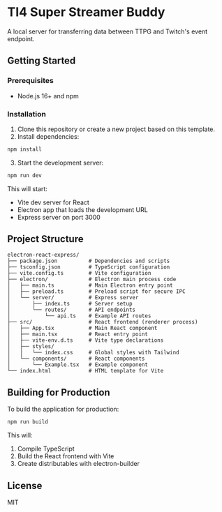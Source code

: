 # TI4 Super Streamer Buddy

A local server for transferring data between TTPG and Twitch's event endpoint.

## Getting Started

### Prerequisites

- Node.js 16+ and npm

### Installation

1. Clone this repository or create a new project based on this template.
2. Install dependencies:

```bash
npm install
```

3. Start the development server:

```bash
npm run dev
```

This will start:
- Vite dev server for React
- Electron app that loads the development URL
- Express server on port 3000

## Project Structure

```
electron-react-express/
├── package.json          # Dependencies and scripts
├── tsconfig.json         # TypeScript configuration
├── vite.config.ts        # Vite configuration
├── electron/             # Electron main process code
│   ├── main.ts           # Main Electron entry point
│   ├── preload.ts        # Preload script for secure IPC
│   └── server/           # Express server
│       ├── index.ts      # Server setup
│       └── routes/       # API endpoints
│           └── api.ts    # Example API routes
├── src/                  # React frontend (renderer process)
│   ├── App.tsx           # Main React component
│   ├── main.tsx          # React entry point
│   ├── vite-env.d.ts     # Vite type declarations
│   ├── styles/
│   │   └── index.css     # Global styles with Tailwind
│   └── components/       # React components
│       └── Example.tsx   # Example component
└── index.html            # HTML template for Vite
```

## Building for Production

To build the application for production:

```bash
npm run build
```

This will:
1. Compile TypeScript
2. Build the React frontend with Vite
3. Create distributables with electron-builder

## License

MIT